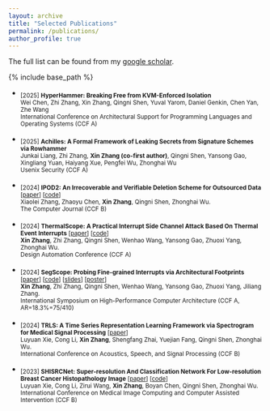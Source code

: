 ```yaml
---
layout: archive
title: "Selected Publications"
permalink: /publications/
author_profile: true
---
```

The full list can be found from my [google scholar](https://scholar.google.com/citations?user=rYAO48wAAAAJ&hl=en). 

{% include base_path %}

- <sub> [2025] **HyperHammer: Breaking Free from KVM-Enforced Isolation** <br/>
  Wei Chen, Zhi Zhang, Xin Zhang, Qingni Shen, Yuval Yarom, Daniel Genkin, Chen Yan, Zhe Wang <br/>
  International Conference on Architectural Support for Programming Languages and Operating Systems (CCF A) <br/>
  
- <sub> [2025] **Achilles: A Formal Framework of Leaking Secrets from Signature Schemes via Rowhammer** <br/>
  Junkai Liang, Zhi Zhang, **Xin Zhang (co-first author)**, Qingni Shen, Yansong Gao, Xingliang Yuan, Haiyang Xue, Pengfei Wu, Zhonghai Wu <br/>
  Usenix Security (CCF A) <br/>
  
<!--
- <sub> [2024] **Survey of Attacks and Defenses Technologies for In-vehicle Network of Intelligent Connected Vehicle**  <br/>
  Boyan Chen, Qingni Shen, Xiaolei Zhang, **Xin Zhang**, Cong Li, Zhonghai Wu.  <br/>
  Journal of Software (In Chinese)  <br/>
  -->
  
- <sub> [2024] **IPOD2: An Irrecoverable and Verifiable Deletion Scheme for Outsourced Data** [[paper](https://zhangxin00.github.io/files/IPOD2.pdf)] [[code](https://github.com/PKURoC/IPOD2)]<br/>
   Xiaolei Zhang, Zhaoyu Chen, **Xin Zhang**, Qingni Shen, Zhonghai Wu. <br/>
   The Computer Journal (CCF B) <br/>
   
- <sub> [2024] **ThermalScope: A Practical Interrupt Side Channel Attack Based On Thermal Event Interrupts** [[paper](https://zhangxin00.github.io/files/ThermalScope.pdf)] [[code](https://github.com/zhangxin00/thermalscope)]<br/>
   **Xin Zhang**, Zhi Zhang, Qingni Shen, Wenhao Wang, Yansong Gao, Zhuoxi Yang, Zhonghai Wu. <br/>
   Design Automation Conference (CCF A) <br/>
  
- <sub> [2024] **SegScope: Probing Fine-grained Interrupts via Architectural Footprints** [[paper](https://zhangxin00.github.io/files/SegScope.pdf)] [[code](https://github.com/zhangxin00/segscope/)] [[slides](https://zhangxin00.github.io/files/HPCA2024-SegScope.pdf)] [[poster](https://zhangxin00.github.io/files/poster-segscope.pdf)] <br/>
   **Xin Zhang**, Zhi Zhang, Qingni Shen, Wenhao Wang, Yansong Gao, Zhuoxi Yang, Jiliang Zhang. <br/>
   International Symposium on High-Performance Computer Architecture (CCF A, AR=18.3%=75/410) <br/>

- <sub> [2024] **TRLS: A Time Series Representation Learning Framework via Spectrogram for Medical Signal Processing** [[paper](https://arxiv.org/pdf/2401.05431.pdf)] <br/>
   Luyuan Xie, Cong Li, **Xin Zhang**, Shengfang Zhai, Yuejian Fang, Qingni Shen, Zhonghai Wu. <br/>
   International Conference on Acoustics, Speech, and Signal Processing (CCF B) <br/> 
  
- <sub> [2023] **SHISRCNet: Super-resolution And Classification Network For Low-resolution Breast Cancer Histopathology Image** [[paper](https://arxiv.org/pdf/2306.14119.pdf)] [[code](https://github.com/xiely-123/SHISRCNet)]<br/>
   Luyuan Xie, Cong Li, Zirui Wang, **Xin	Zhang**, Boyan	Chen, Qingni Shen, Zhonghai Wu. <br/>
   International Conference on Medical Image Computing and Computer Assisted Intervention (CCF B) <br/>

<!--
You can find my submission history [here](https://zhangxin00.github.io/submissions/).
-->
  

